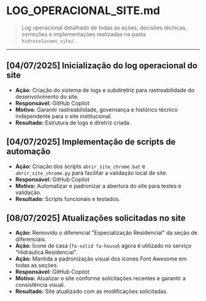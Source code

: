 # LOG_OPERACIONAL_SITE.md

> Log operacional detalhado de todas as ações, decisões técnicas, correções e implementações realizadas na pasta `hidrosolucoes_site/`.

---

## [04/07/2025] Inicialização do log operacional do site
- **Ação:** Criação do sistema de logs e subdiretriz para rastreabilidade do desenvolvimento do site.
- **Responsável:** GitHub Copilot
- **Motivo:** Garantir rastreabilidade, governança e histórico técnico independente para o site institucional.
- **Resultado:** Estrutura de logs e diretriz criada.

## [04/07/2025] Implementação de scripts de automação
- **Ação:** Criação dos scripts `abrir_site_chrome.bat` e `abrir_site_chrome.py` para facilitar a validação local do site.
- **Responsável:** GitHub Copilot
- **Motivo:** Automatizar e padronizar a abertura do site para testes e validação.
- **Resultado:** Scripts funcionais e testados.

## [08/07/2025] Atualizações solicitadas no site
- **Ação:** Removido o diferencial "Especialização Residencial" da seção de diferenciais.
- **Ação:** Ícone de casa (`fa-solid fa-house`) agora é utilizado no serviço "Hidráulica Residencial".
- **Ação:** Mantida a padronização visual dos ícones Font Awesome em todas as seções.
- **Responsável:** GitHub Copilot
- **Motivo:** Atualizar o site conforme solicitações recentes e garantir a consistência visual.
- **Resultado:** Site atualizado com as modificações solicitadas.

